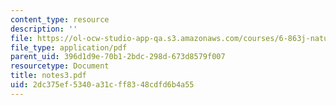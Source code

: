```yaml
---
content_type: resource
description: ''
file: https://ol-ocw-studio-app-qa.s3.amazonaws.com/courses/6-863j-natural-language-and-the-computer-representation-of-knowledge-spring-2003/2dc375ef5340a31cff8348cdfd6b4a55_notes3.pdf
file_type: application/pdf
parent_uid: 396d1d9e-70b1-2bdc-298d-673d8579f007
resourcetype: Document
title: notes3.pdf
uid: 2dc375ef-5340-a31c-ff83-48cdfd6b4a55
---
```

